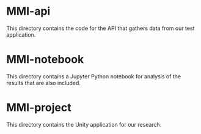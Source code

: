 # MMI-api
This directory contains the code for the API that gathers data from our test application.

# MMI-notebook
This directory contains a Jupyter Python notebook for analysis of the results that are also included.

# MMI-project
This directory contains the Unity application for our research.